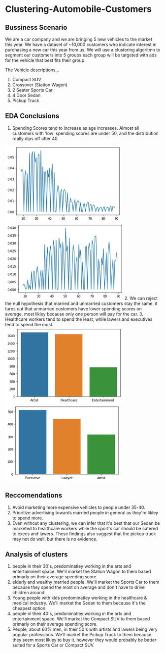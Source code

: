 # Clustering-Automobile-Customers

## Bussiness Scenario
We are a car company and we are bringing 5 new vehicles to the market this year. We have a dataset of ~10,000 customers who indicate interest in purchasing a new car this year from us. We will use a clustering algoritmn to segment our customers into 5 groups each group will be targeted with ads for the vehicle that best fits their group. 

The Vehicle descriptions...
1. Compact SUV
2. Crossover (Station Wagon)
3. 2 Seater Sports Car
4. 4 Door Sedan
5. Pickup Truck

## EDA Conclusions
1. Spending Scores tend to increase as age increases. Almost all customers with 'low' spending scores are under 50, and the distribution really dips off after 40.
<img src="images/low1.png/">
<img src="images/high1.png/">
2. We can reject the null hypothesis that married and unmarried customers stay the same, it turns out that unmarried customers have lower spending scores on average. most likley because only one person will pay for the car.
3. Healthcare workers tend to spend the least, while lawers and executives tend to spend the most.
<img src="images/low2.png/">
<img src="images/high2.png/">

## Reccomendations
1. Avoid marketing more expensive vehicles to people under 35-40.
2. Prioritize advertising towards married people in general as they're likley to spend more.
3. Even without any clustering, we can infer that it's best that our Sedan be marketed to healthcare workers while the sport's car should be catered to execs and lawers. These findings also suggest that the pickup truck may not do well, but there is no evidence.

## Analysis of clusters
1. people in their 30's, predominatley working in the arts and entertainment space. We'll market the Station Wagon to them based primarly on their average spending score.
2. elderly and wealthy married people. We'll market the Sports Car to them because they spend the most on average and don't have to drive children around.
3. Young people with kids predominatley working in the healthcare & medical industry. We'll market the Sedan to them because it's the cheapest option.
4. people in their 40's, predominatley working in the arts and entertainment space. We'll market the Compact SUV to them based primarly on their average spending score.
5. People, about 60% men, in their 50's with artists and lawers being very popular professions. We'll market the Pickup Truck to them because they seem most likley to buy it. however they would probably be better suited for a Sports Car or Compact SUV.
